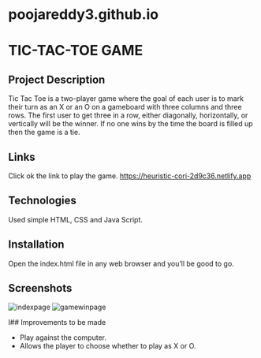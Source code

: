 # poojareddy3.github.io

# TIC-TAC-TOE GAME

## Project Description

Tic Tac Toe is a two-player game where the goal of each user is to mark their turn as an X or an O on a gameboard with three columns and three rows. The first user to get three in a row, either diagonally, horizontally, or vertically will be the winner. If no one wins by the time the board is filled up then the game is a tie.

## Links

Click ok the link to play the game. https://heuristic-cori-2d9c36.netlify.app

## Technologies

Used simple HTML, CSS and Java Script.

## Installation

Open the index.html file in any web browser and you’ll be good to go.

## Screenshots

![indexpage](https://user-images.githubusercontent.com/97912033/154398154-30e8e758-dbbe-4513-8f69-b879229ed14e.jpg)
![gamewinpage](https://user-images.githubusercontent.com/97912033/154398161-08d4e6e3-45f4-4806-92ad-fa64818226a5.jpg)


I## Improvements to be made

- Play against the computer.
- Allows the player to choose whether to play as X or O.
